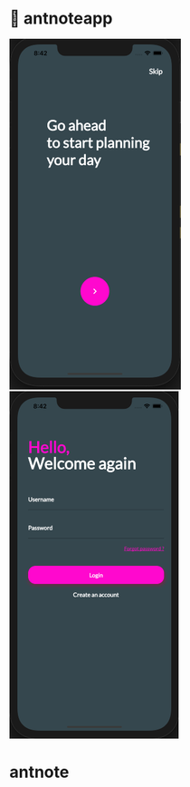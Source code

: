 
# 🐜 antnoteapp

![Image of Basics](https://github.com/gulnurumur/antnote/blob/main/assets/screens/intropage.png)![Image of Basics](https://github.com/gulnurumur/antnote/blob/main/assets/screens/loginpage.png)


# antnote
